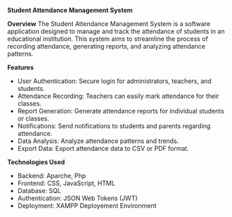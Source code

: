 **Student Attendance Management System**

**Overview**
The Student Attendance Management System is a software application designed to manage and track the attendance of students in an educational institution. This system aims to streamline the process of recording attendance, generating reports, and analyzing attendance patterns.

**Features**

- User Authentication: Secure login for administrators, teachers, and students.
- Attendance Recording: Teachers can easily mark attendance for their classes.
- Report Generation: Generate attendance reports for individual students or classes.
- Notifications: Send notifications to students and parents regarding attendance.
- Data Analysis: Analyze attendance patterns and trends.
- Export Data: Export attendance data to CSV or PDF format.

**Technologies Used**

- Backend: Aparche, Php
- Frontend: CSS, JavaScript, HTML
- Database: SQL
- Authentication: JSON Web Tokens (JWT)
- Deployment: XAMPP Deployement Environment
